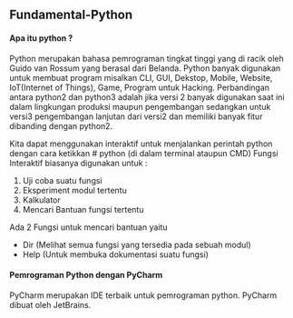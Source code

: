 ## Fundamental-Python

#### Apa itu python ?
  Python merupakan bahasa pemrograman tingkat tinggi yang di racik oleh Guido van Rossum yang berasal dari Belanda.
  Python banyak digunakan untuk membuat program misalkan CLI, GUI, Dekstop, Mobile, Website, IoT(Internet of Things), Game, Program untuk Hacking.
  Perbandingan antara python2 dan python3 adalah jika versi 2 banyak digunakan saat ini dalam lingkungan produksi maupun pengembangan sedangkan untuk versi3 pengembangan lanjutan dari versi2 dan memiliki banyak fitur dibanding dengan python2.

  Kita dapat menggunakan interaktif untuk menjalankan perintah python dengan cara ketikkan # python (di dalam terminal ataupun CMD)
  Fungsi Interaktif biasanya digunakan untuk :
  1. Uji coba suatu fungsi
  2. Eksperiment modul tertentu
  3. Kalkulator
  4. Mencari Bantuan fungsi tertentu

  Ada 2 Fungsi untuk mencari bantuan yaitu 
  - Dir (Melihat semua fungsi yang tersedia pada sebuah modul)
  - Help (Untuk membuka dokumentasi suatu fungsi)

#### Pemrograman Python dengan PyCharm
  PyCharm merupakan IDE terbaik untuk pemrograman python. PyCharm dibuat oleh JetBrains.